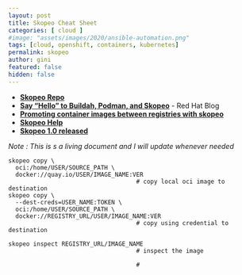 ```yaml
---
layout: post
title: Skopeo Cheat Sheet
categories: [ cloud ]
#image: "assets/images/2020/ansible-automation.png"
tags: [cloud, openshift, containers, kubernetes]
permalink: skopeo
author: gini
featured: false
hidden: false
---
```


- **[Skopeo Repo](https://github.com/containers/skopeo)**
- **[Say “Hello” to Buildah, Podman, and Skopeo](https://servicesblog.redhat.com/2019/10/09/say-hello-to-buildah-podman-and-skopeo/)** - Red Hat Blog
- **[Promoting container images between registries with skopeo](https://www.openshift.com/blog/promoting-container-images-between-registries-with-skopeo)**
- **[Skopeo Help](https://www.systutorials.com/docs/linux/man/1-skopeo/)**
- **[Skopeo 1.0 released](https://www.redhat.com/en/blog/skopeo-10-released)**

*Note : This is s a living document and I will update whenever needed*

```
skopeo copy \
  oci:/home/USER/SOURCE_PATH \
  docker://quay.io/USER/IMAGE_NAME:VER
                                    # copy local oci image to destination
skopeo copy \
  --dest-creds=USER_NAME:TOKEN \
  oci:/home/USER/SOURCE_PATH \
  docker://REGISTRY_URL/USER/IMAGE_NAME:VER
                                    # copy using credential to destination

skopeo inspect REGISTRY_URL/IMAGE_NAME
                                    # inspect the image

                                    #
```